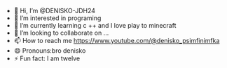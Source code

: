 - 👋 Hi, I’m @DENISKO-JDH24
- 👀 I’m interested in programing
- 🌱 I’m currently learning c ++ and I love play to minecraft
- 💞️ I’m looking to collaborate on ...
- 📫 How to reach me https://www.youtube.com/@denisko_psimfinimfka
- 😄 Pronouns:bro denisko 
- ⚡ Fun fact: I am twelve

<!---
DENISKO-JDH24/DENISKO-JDH24 is a ✨ special ✨ repository because its `README.md` (this file) appears on your GitHub profile.
You can click the Preview link to take a look at your changes.
--->
